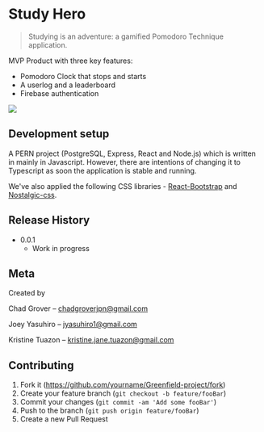 # Study Hero
> Studying is an adventure: a gamified Pomodoro Technique application.



MVP Product with three key features:
* Pomodoro Clock that stops and starts
* A userlog and a leaderboard
* Firebase authentication


![](header.png)




## Development setup

A PERN project (PostgreSQL, Express, React and Node.js) which is written in mainly in Javascript. However, there are intentions of changing it to Typescript as soon the application is stable and running.

We've also applied the following CSS libraries - [React-Bootstrap] and [Nostalgic-css].

## Release History

* 0.0.1
    * Work in progress

## Meta

Created by

Chad Grover – chadgroverjpn@gmail.com

Joey Yasuhiro –  jyasuhiro1@gmail.com

Kristine Tuazon – kristine.jane.tuazon@gmail.com

## Contributing

1. Fork it (<https://github.com/yourname/Greenfield-project/fork>)
2. Create your feature branch (`git checkout -b feature/fooBar`)
3. Commit your changes (`git commit -am 'Add some fooBar'`)
4. Push to the branch (`git push origin feature/fooBar`)
5. Create a new Pull Request

<!-- Markdown link & img dfn's -->
[React-Bootstrap]: https://react-bootstrap.netlify.app/
[Nostalgic-css]: https://nostalgic-css.github.io/NES.css/
